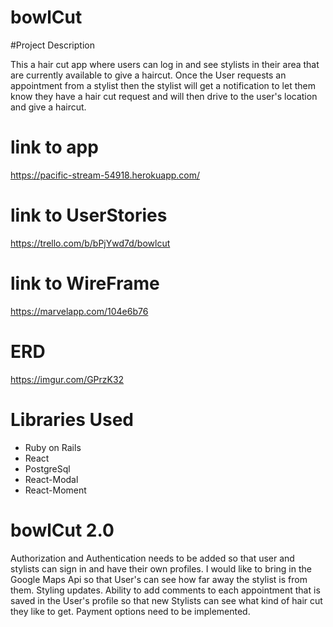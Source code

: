 # bowlCut

#Project Description

This a hair cut app where users can log in and see stylists in their area that are currently available to give a haircut. Once the User requests an appointment from a stylist then the stylist will get a notification to let them know they have a hair cut request and will then drive to the user's location and give a haircut. 

# link to app
https://pacific-stream-54918.herokuapp.com/

# link to UserStories
https://trello.com/b/bPjYwd7d/bowlcut 

# link to WireFrame
https://marvelapp.com/104e6b76

# ERD
https://imgur.com/GPrzK32 

# Libraries Used
  - Ruby on Rails
  - React
  - PostgreSql
  - React-Modal
  - React-Moment

  # bowlCut 2.0

  Authorization and Authentication needs to be added so that user and stylists can sign in and have their own profiles. I would like to bring in the Google Maps Api so that User's can see how far away the stylist is from them. Styling updates. Ability to add comments to each appointment that is saved in the User's profile so that new Stylists can see what kind of hair cut they like to get. Payment options need to be implemented. 